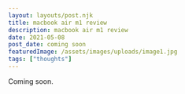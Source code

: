 ```yaml
---
layout: layouts/post.njk
title: macbook air m1 review
description: macbook air m1 review
date: 2021-05-08
post_date: coming soon
featuredImage: /assets/images/uploads/image1.jpg
tags: ["thoughts"]
---
```


Coming soon.